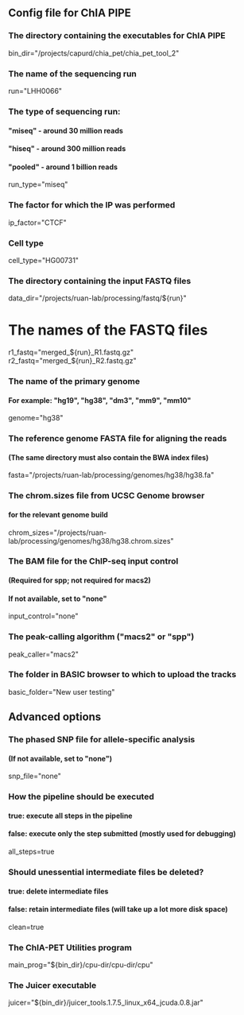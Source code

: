 ## Config file for ChIA PIPE

### The directory containing the executables for ChIA PIPE
bin_dir="/projects/capurd/chia_pet/chia_pet_tool_2"

### The name of the sequencing run
run="LHH0066"

### The type of sequencing run:
####    "miseq" - around 30 million reads
####    "hiseq" - around 300 million reads
####    "pooled" - around 1 billion reads
run_type="miseq"

### The factor for which the IP was performed
ip_factor="CTCF"

### Cell type
cell_type="HG00731"

### The directory containing the input FASTQ files
data_dir="/projects/ruan-lab/processing/fastq/${run}"

# The names of the FASTQ files
r1_fastq="merged_${run}_R1.fastq.gz"
r2_fastq="merged_${run}_R2.fastq.gz"


### The name of the primary genome
#### For example: "hg19", "hg38", "dm3", "mm9", "mm10"
genome="hg38"

### The reference genome FASTA file for aligning the reads
#### (The same directory must also contain the BWA index files)
fasta="/projects/ruan-lab/processing/genomes/hg38/hg38.fa"

### The chrom.sizes file from UCSC Genome browser
#### for the relevant genome build
chrom_sizes="/projects/ruan-lab/processing/genomes/hg38/hg38.chrom.sizes"

### The BAM file for the ChIP-seq input control
#### (Required for spp; not required for macs2)
#### If not available, set to "none"
input_control="none"

### The peak-calling algorithm ("macs2" or "spp")
peak_caller="macs2"

### The folder in BASIC browser to which to upload the tracks
basic_folder="New user testing"




## Advanced options

### The phased SNP file for allele-specific analysis
#### (If not available, set to "none")
snp_file="none"

### How the pipeline should be executed
#### true: execute all steps in the pipeline
#### false: execute only the step submitted (mostly used for debugging)
all_steps=true

### Should unessential intermediate files be deleted?
#### true: delete intermediate files
#### false: retain intermediate files (will take up a lot more disk space)
clean=true

### The ChIA-PET Utilities program
main_prog="${bin_dir}/cpu-dir/cpu-dir/cpu"

### The Juicer executable
juicer="${bin_dir}/juicer_tools.1.7.5_linux_x64_jcuda.0.8.jar"
